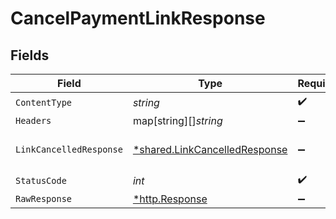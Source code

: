 # CancelPaymentLinkResponse


## Fields

| Field                                                                         | Type                                                                          | Required                                                                      | Description                                                                   |
| ----------------------------------------------------------------------------- | ----------------------------------------------------------------------------- | ----------------------------------------------------------------------------- | ----------------------------------------------------------------------------- |
| `ContentType`                                                                 | *string*                                                                      | :heavy_check_mark:                                                            | N/A                                                                           |
| `Headers`                                                                     | map[string][]*string*                                                         | :heavy_minus_sign:                                                            | N/A                                                                           |
| `LinkCancelledResponse`                                                       | [*shared.LinkCancelledResponse](../../models/shared/linkcancelledresponse.md) | :heavy_minus_sign:                                                            | Payment Link cancelled                                                        |
| `StatusCode`                                                                  | *int*                                                                         | :heavy_check_mark:                                                            | N/A                                                                           |
| `RawResponse`                                                                 | [*http.Response](https://pkg.go.dev/net/http#Response)                        | :heavy_minus_sign:                                                            | N/A                                                                           |